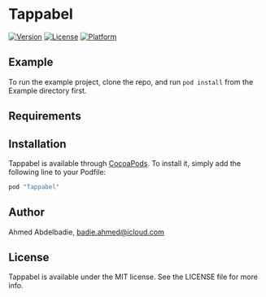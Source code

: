 # Tappabel

[![Version](https://img.shields.io/cocoapods/v/Tappabel.svg?style=flat)](http://cocoapods.org/pods/Tappabel)
[![License](https://img.shields.io/cocoapods/l/Tappabel.svg?style=flat)](http://cocoapods.org/pods/Tappabel)
[![Platform](https://img.shields.io/cocoapods/p/Tappabel.svg?style=flat)](http://cocoapods.org/pods/Tappabel)

## Example

To run the example project, clone the repo, and run `pod install` from the Example directory first.

## Requirements

## Installation

Tappabel is available through [CocoaPods](http://cocoapods.org). To install
it, simply add the following line to your Podfile:

```ruby
pod "Tappabel"
```

## Author

Ahmed Abdelbadie, badie.ahmed@icloud.com

## License

Tappabel is available under the MIT license. See the LICENSE file for more info.
